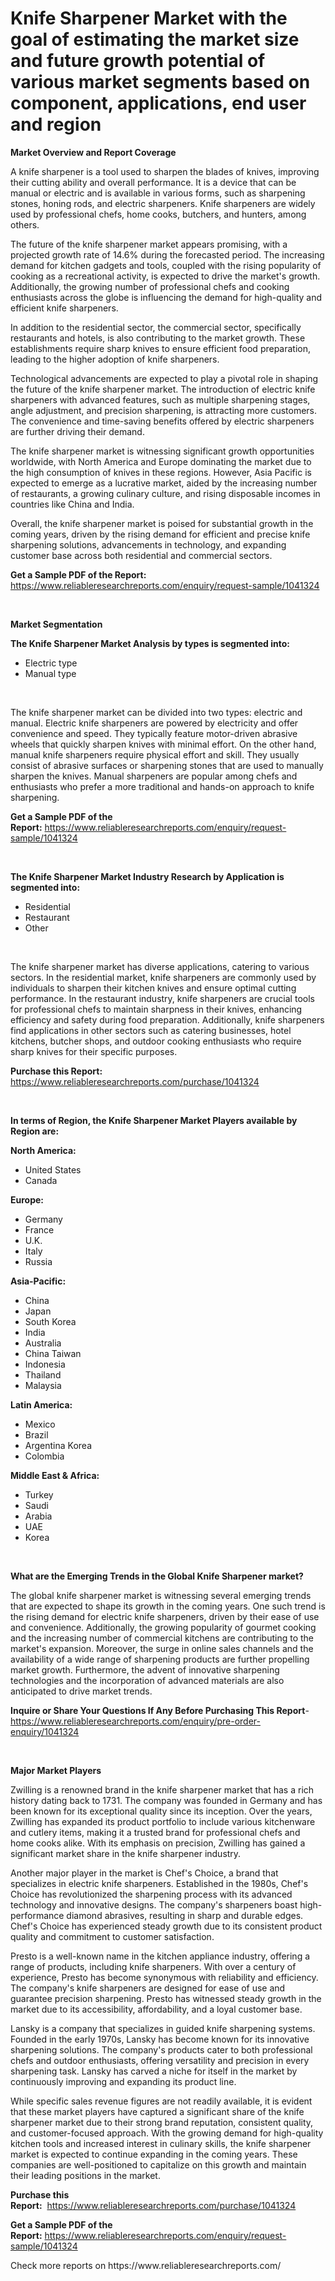 <p><h1>Knife Sharpener Market with the goal of estimating the market size and future growth potential of various market segments based on component, applications, end user and region</h1></p><p><strong>Market Overview and Report Coverage</strong></p>
<p><p>A knife sharpener is a tool used to sharpen the blades of knives, improving their cutting ability and overall performance. It is a device that can be manual or electric and is available in various forms, such as sharpening stones, honing rods, and electric sharpeners. Knife sharpeners are widely used by professional chefs, home cooks, butchers, and hunters, among others.</p><p>The future of the knife sharpener market appears promising, with a projected growth rate of 14.6% during the forecasted period. The increasing demand for kitchen gadgets and tools, coupled with the rising popularity of cooking as a recreational activity, is expected to drive the market's growth. Additionally, the growing number of professional chefs and cooking enthusiasts across the globe is influencing the demand for high-quality and efficient knife sharpeners.</p><p>In addition to the residential sector, the commercial sector, specifically restaurants and hotels, is also contributing to the market growth. These establishments require sharp knives to ensure efficient food preparation, leading to the higher adoption of knife sharpeners.</p><p>Technological advancements are expected to play a pivotal role in shaping the future of the knife sharpener market. The introduction of electric knife sharpeners with advanced features, such as multiple sharpening stages, angle adjustment, and precision sharpening, is attracting more customers. The convenience and time-saving benefits offered by electric sharpeners are further driving their demand.</p><p>The knife sharpener market is witnessing significant growth opportunities worldwide, with North America and Europe dominating the market due to the high consumption of knives in these regions. However, Asia Pacific is expected to emerge as a lucrative market, aided by the increasing number of restaurants, a growing culinary culture, and rising disposable incomes in countries like China and India.</p><p>Overall, the knife sharpener market is poised for substantial growth in the coming years, driven by the rising demand for efficient and precise knife sharpening solutions, advancements in technology, and expanding customer base across both residential and commercial sectors.</p></p>
<p><strong>Get a Sample PDF of the Report:</strong> <a href="https://www.reliableresearchreports.com/enquiry/request-sample/1041324">https://www.reliableresearchreports.com/enquiry/request-sample/1041324</a></p>
<p>&nbsp;</p>
<p><strong>Market Segmentation</strong></p>
<p><strong>The Knife Sharpener Market Analysis by types is segmented into:</strong></p>
<p><ul><li>Electric type</li><li>Manual type</li></ul></p>
<p>&nbsp;</p>
<p><p>The knife sharpener market can be divided into two types: electric and manual. Electric knife sharpeners are powered by electricity and offer convenience and speed. They typically feature motor-driven abrasive wheels that quickly sharpen knives with minimal effort. On the other hand, manual knife sharpeners require physical effort and skill. They usually consist of abrasive surfaces or sharpening stones that are used to manually sharpen the knives. Manual sharpeners are popular among chefs and enthusiasts who prefer a more traditional and hands-on approach to knife sharpening.</p></p>
<p><strong>Get a Sample PDF of the Report:</strong>&nbsp;<a href="https://www.reliableresearchreports.com/enquiry/request-sample/1041324">https://www.reliableresearchreports.com/enquiry/request-sample/1041324</a></p>
<p>&nbsp;</p>
<p><strong>The Knife Sharpener Market Industry Research by Application is segmented into:</strong></p>
<p><ul><li>Residential</li><li>Restaurant</li><li>Other</li></ul></p>
<p>&nbsp;</p>
<p><p>The knife sharpener market has diverse applications, catering to various sectors. In the residential market, knife sharpeners are commonly used by individuals to sharpen their kitchen knives and ensure optimal cutting performance. In the restaurant industry, knife sharpeners are crucial tools for professional chefs to maintain sharpness in their knives, enhancing efficiency and safety during food preparation. Additionally, knife sharpeners find applications in other sectors such as catering businesses, hotel kitchens, butcher shops, and outdoor cooking enthusiasts who require sharp knives for their specific purposes.</p></p>
<p><strong>Purchase this Report:</strong>&nbsp; <a href="https://www.reliableresearchreports.com/purchase/1041324">https://www.reliableresearchreports.com/purchase/1041324</a></p>
<p>&nbsp;</p>
<p><strong>In terms of Region, the Knife Sharpener Market Players available by Region are:</strong></p>
<p>
    <p> <strong> North America: </strong>
        <ul>
            <li>United States</li>
            <li>Canada</li>
        </ul>
        </p> 
    <p> <strong> Europe: </strong>
        <ul>
            <li>Germany</li>
            <li>France</li>
            <li>U.K.</li>
            <li>Italy</li>
            <li>Russia</li>
        </ul>
        </p> 
    <p> <strong> Asia-Pacific: </strong>
        <ul>
            <li>China</li>
            <li>Japan</li>
            <li>South Korea</li>
            <li>India</li>
            <li>Australia</li>
            <li>China Taiwan</li>
            <li>Indonesia</li>
            <li>Thailand</li>
            <li>Malaysia</li>
        </ul>
        </p> 
    <p> <strong> Latin America: </strong>
        <ul>
            <li>Mexico</li>
            <li>Brazil</li>
            <li>Argentina Korea</li>
            <li>Colombia</li>
        </ul>
        </p> 
    <p> <strong> Middle East & Africa: </strong>
        <ul>
            <li>Turkey</li>
            <li>Saudi</li>
            <li>Arabia</li>
            <li>UAE</li>
            <li>Korea</li>
        </ul>
    </p>
    </p>
<p>&nbsp;</p>
<p><strong>What are the Emerging Trends in the Global Knife Sharpener market?</strong></p>
<p><p>The global knife sharpener market is witnessing several emerging trends that are expected to shape its growth in the coming years. One such trend is the rising demand for electric knife sharpeners, driven by their ease of use and convenience. Additionally, the growing popularity of gourmet cooking and the increasing number of commercial kitchens are contributing to the market's expansion. Moreover, the surge in online sales channels and the availability of a wide range of sharpening products are further propelling market growth. Furthermore, the advent of innovative sharpening technologies and the incorporation of advanced materials are also anticipated to drive market trends.</p></p>
<p><strong>Inquire or Share Your Questions If Any Before Purchasing This Report</strong>- <a href="https://www.reliableresearchreports.com/enquiry/pre-order-enquiry/1041324">https://www.reliableresearchreports.com/enquiry/pre-order-enquiry/1041324</a></p>
<p>&nbsp;</p>
<p><strong>Major Market Players</strong></p>
<p><p>Zwilling is a renowned brand in the knife sharpener market that has a rich history dating back to 1731. The company was founded in Germany and has been known for its exceptional quality since its inception. Over the years, Zwilling has expanded its product portfolio to include various kitchenware and cutlery items, making it a trusted brand for professional chefs and home cooks alike. With its emphasis on precision, Zwilling has gained a significant market share in the knife sharpener industry.</p><p>Another major player in the market is Chef's Choice, a brand that specializes in electric knife sharpeners. Established in the 1980s, Chef's Choice has revolutionized the sharpening process with its advanced technology and innovative designs. The company's sharpeners boast high-performance diamond abrasives, resulting in sharp and durable edges. Chef's Choice has experienced steady growth due to its consistent product quality and commitment to customer satisfaction.</p><p>Presto is a well-known name in the kitchen appliance industry, offering a range of products, including knife sharpeners. With over a century of experience, Presto has become synonymous with reliability and efficiency. The company's knife sharpeners are designed for ease of use and guarantee precision sharpening. Presto has witnessed steady growth in the market due to its accessibility, affordability, and a loyal customer base.</p><p>Lansky is a company that specializes in guided knife sharpening systems. Founded in the early 1970s, Lansky has become known for its innovative sharpening solutions. The company's products cater to both professional chefs and outdoor enthusiasts, offering versatility and precision in every sharpening task. Lansky has carved a niche for itself in the market by continuously improving and expanding its product line.</p><p>While specific sales revenue figures are not readily available, it is evident that these market players have captured a significant share of the knife sharpener market due to their strong brand reputation, consistent quality, and customer-focused approach. With the growing demand for high-quality kitchen tools and increased interest in culinary skills, the knife sharpener market is expected to continue expanding in the coming years. These companies are well-positioned to capitalize on this growth and maintain their leading positions in the market.</p></p>
<p><strong>Purchase this Report:</strong>&nbsp;&nbsp;<a href="https://www.reliableresearchreports.com/purchase/1041324">https://www.reliableresearchreports.com/purchase/1041324</a></p>
<p></p>
<p><strong>Get a Sample PDF of the Report:</strong>&nbsp;<a href="https://www.reliableresearchreports.com/enquiry/request-sample/1041324">https://www.reliableresearchreports.com/enquiry/request-sample/1041324</a></p>
<p>Check more reports on https://www.reliableresearchreports.com/</p>